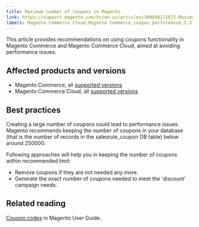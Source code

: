 ```yaml
---
title: Maximum number of coupons in Magento
link: https://support.magento.com/hc/en-us/articles/360048171672-Maximum-number-of-coupons-in-Magento
labels: Magento Commerce Cloud,Magento Commerce,coupon,performance,2.3,database,best practices,2.3.x,2.4,2.4.x
---
```


This article provides recommendations on using coupons functionality in Magento Commerce and Magento Commerce Cloud, aimed at avoiding performance issues.

 Affected products and versions
------------------------------

 
 * Magento Commerce, all [supported versions](https://magento.com/sites/default/files/magento-software-lifecycle-policy.pdf) 
 * Magento Commerce Cloud, all [supported versions](https://magento.com/sites/default/files/magento-software-lifecycle-policy.pdf) 
 
 Best practices
--------------

 Creating a large number of coupons could lead to performance issues. Magento recommends keeping the number of coupons in your database (that is the number of records in the salesrule\_coupon DB table) below around 250000. 

 Following approaches will help you in keeping the number of coupons within recommended limit: 

 
 * Remove coupons if they are not needed any more.
 * Generate the exact number of coupons needed to meet the 'discount' campaign needs.
 
 Related reading
---------------

 [Coupon codes](https://docs.magento.com/user-guide/v2.3/marketing/price-rules-cart-coupon.html?itm_source=merchdocs-23&itm_medium=search_page&itm_campaign=federated_search&itm_term=coupon%20code) in Magento User Guide.


